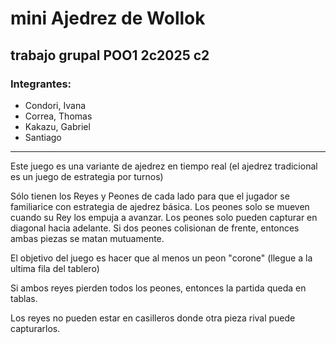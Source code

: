 # mini Ajedrez de Wollok

## trabajo grupal POO1 2c2025 c2

### Integrantes:
* Condori, Ivana
* Correa, Thomas
* Kakazu, Gabriel
* Santiago

---

Este juego es una variante de ajedrez en tiempo real 
(el ajedrez tradicional es un juego de estrategia por turnos)

Sólo tienen los Reyes y Peones de cada lado para que el jugador se familiarice
con estrategia de ajedrez básica. 
Los peones solo se mueven cuando su Rey los empuja a avanzar. 
Los peones solo pueden capturar en diagonal hacia adelante.
Si dos peones colisionan de frente, entonces ambas piezas se matan mutuamente.

El objetivo del juego es hacer que al menos un peon "corone" 
(llegue a la ultima fila del tablero) 

Si ambos reyes pierden todos los peones, entonces la partida queda en tablas.

Los reyes no pueden estar en casilleros donde otra pieza rival puede capturarlos.




